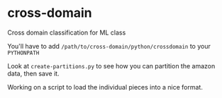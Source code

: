 cross-domain
============

Cross domain classification for ML class

You'll have to add `/path/to/cross-domain/python/crossdomain` to your `PYTHONPATH`

Look at `create-partitions.py` to see how you can partition the amazon data, then save it.

Working on a script to load the individual pieces into  a nice format.
